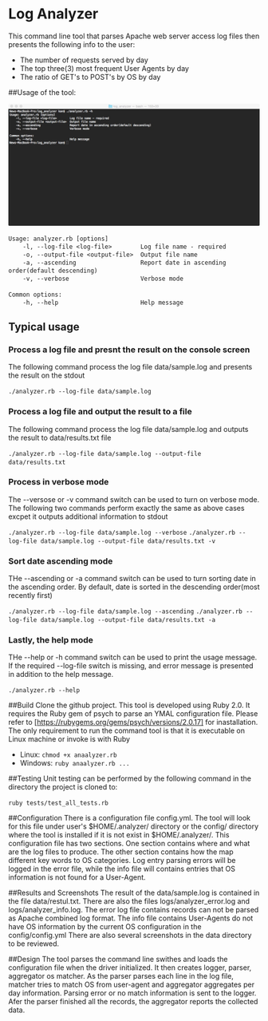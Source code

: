 # Log Analyzer

This command line tool that parses Apache web server access log files then presents the following info to the user:

* The number of requests served by day
* The top three(3) most frequent User Agents by day
* The ratio of GET's to POST's by OS by day

##Usage of the tool:

![Alt text](/data/help-screen.jpg?raw=true "Help Screenshot")

```
Usage: analyzer.rb [options]
    -l, --log-file <log-file>        Log file name - required
    -o, --output-file <output-file>  Output file name
    -a, --ascending                  Report date in ascending order(default descending)
    -v, --verbose                    Verbose mode

Common options:
    -h, --help                       Help message
```
## Typical usage

### Process a log file and presnt the result on the console screen
The following command process the log file data/sample.log and presents the result on the stdout

`./analyzer.rb --log-file data/sample.log`

### Process a log file and output the result to a file
The following command process the log file data/sample.log and outputs the result to data/results.txt file

`./analyzer.rb --log-file data/sample.log --output-file data/results.txt`

### Process in verbose mode
The --versose or -v command switch can be used to turn on verbose mode. The following two commands perform exactly the same as above cases excpet it outputs additional information to stdout

`./analyzer.rb --log-file data/sample.log --verbose`
`./analyzer.rb --log-file data/sample.log --output-file data/results.txt -v`

### Sort date ascending mode
THe --ascending or -a command switch can be used to turn sorting date in the ascending order. By default, date is sorted in the descending order(most recently first)

`./analyzer.rb --log-file data/sample.log --ascending`
`./analyzer.rb --log-file data/sample.log --output-file data/results.txt -a`

### Lastly, the help mode
THe --help or -h command switch can be used to print the usage message. If the required --log-file switch is missing, and error message is presented in addition to the help message.

`./analyzer.rb --help`

##Build
Clone the github project. This tool is developed using Ruby 2.0. It requires the Ruby gem of psych to parse an YMAL configuration file. Please refer to [https://rubygems.org/gems/psych/versions/2.0.17] for inastallation.
The only requirement to run the command tool is that it is executable on Linux machine or invoke is with Ruby
* Linux: `chmod +x anaalyzer.rb`
* Windows: `ruby anaalyzer.rb ...`

##Testing
Unit testing can be performed by the following command in the directory the project is cloned to:

`ruby tests/test_all_tests.rb`

##Configuration
There is a configuration file config.yml. The tool will look for this file under user's $HOME/.analyzer/ directory or the config/ directory where the tool is installed if it is not exist in $HOME/.analyzer/. This configuration file has two sections. One section contains where and what are the log files to produce. The other section contains how the map different key words to OS categories. Log entry parsing errors will be logged in the error file, while the info file will contains entries that OS information is not found for a User-Agent.

##Results and Screenshots
The result of the data/sample.log is contained in the file data/restul.txt. There are also the files logs/analyzer_error.log and logs/analyzer_info.log. The error log file contains records can not be parsed as Apache combined log format. The info file contains User-Agents do not have OS information by the current OS configuration in the config/config.yml
There are also several screenshots in the data directory to be reviewed.

##Design
The tool parses the command line swithes and loads the configuration file when the driver initialized. It then creates logger, parser, aggregator
os matcher. As the parser parses each line in the log file, matcher tries to match OS from user-agent and aggregator aggregates per day information. Parsing error or no match information is sent to the logger. Afer the parser finished all the records, the aggregator reports the collected data.
